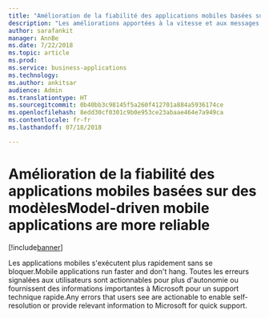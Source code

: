 ```yaml
---
title: "Amélioration de la fiabilité des applications mobiles basées sur des modèles"
description: "Les améliorations apportées à la vitesse et aux messages d'erreurs actionnables rendent l'expérience mobile plus conviviale"
author: sarafankit
manager: AnnBe
ms.date: 7/22/2018
ms.topic: article
ms.prod: 
ms.service: business-applications
ms.technology: 
ms.author: ankitsar
audience: Admin
ms.translationtype: HT
ms.sourcegitcommit: 0b40bb3c98145f5a260f412701a884a5936174ce
ms.openlocfilehash: 8edd30cf0301c9b0e953ce23abaae464e7a949ca
ms.contentlocale: fr-fr
ms.lasthandoff: 07/18/2018

---
```

# <a name="model-driven-mobile-applications-are-more-reliable"></a><span data-ttu-id="f20c3-103">Amélioration de la fiabilité des applications mobiles basées sur des modèles</span><span class="sxs-lookup"><span data-stu-id="f20c3-103">Model-driven mobile applications are more reliable</span></span>


[!include[banner](../../includes/banner.md)]

<span data-ttu-id="f20c3-104">Les applications mobiles s'exécutent plus rapidement sans se bloquer.</span><span class="sxs-lookup"><span data-stu-id="f20c3-104">Mobile applications run faster and don't hang.</span></span> <span data-ttu-id="f20c3-105">Toutes les erreurs signalées aux utilisateurs sont actionnables pour plus d'autonomie ou fournissent des informations importantes à Microsoft pour un support technique rapide.</span><span class="sxs-lookup"><span data-stu-id="f20c3-105">Any errors that users see are actionable to enable self-resolution or provide relevant information to Microsoft for quick support.</span></span>

